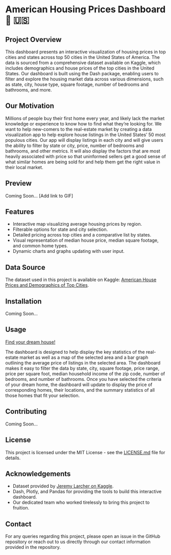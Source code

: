 # American Housing Prices Dashboard :house_with_garden: :us:

## Project Overview

This dashboard presents an interactive visualization of housing prices in top cities and states across top 50 cities in the United States of America. The data is sourced from a comprehensive dataset available on Kaggle, which includes demographics and house prices of the top cities in the United States. Our dashboard is built using the Dash package, enabling users to filter and explore the housing market data across various dimensions, such as state, city, house type, square footage, number of bedrooms and bathrooms, and more.

## Our Motivation

Millions of people buy their first home every year, and likely lack the market knowledge or experience to know how to find what they’re looking for. We want to help new-comers to the real-estate market by creating a data visualization app to help explore house listings in the United States’ 50 most populous cities. Our app will display listings in each city and will give users the ability to filter by state or city, price, number of bedrooms and bathrooms, and other metrics. It will also display the factors that are most heavily associated with price so that uninformed sellers get a good sense of what similar homes are being sold for and help them get the right value in their local market.

## Preview

Coming Soon... [Add link to GIF]

## Features

- Interactive map visualizing average housing prices by region.
- Filterable options for state and city selection.
- Detailed pricing across top cities and a comparative list by states.
- Visual representation of median house price, median square footage, and common home types.
- Dynamic charts and graphs updating with user input.

## Data Source

The dataset used in this project is available on Kaggle: [American House Prices and Demographics of Top Cities](https://www.kaggle.com/datasets/jeremylarcher/american-house-prices-and-demographics-of-top-cities).

## Installation

Coming Soon...

## Usage

[Find your dream house!](dsci-532-2024-15-dreamhouse-odas.onrender.com/)

The dashboard is designed to help display the key statistics of the real-estate market as well as a map of the selected area and a bar graph outlining the average price of listings in the selected area. The dashboard makes it easy to filter the data by state, city, square footage, price range, price per square foot, median household income of the zip code, number of bedrooms, and number of bathrooms. Once you have selected the criteria of your dream home, the dashboard will update to display the price of corresponding homes, their locations, and the summary statistics of all those homes that fit your selection.

## Contributing

Coming Soon...

## License

This project is licensed under the MIT License - see the [LICENSE.md](LICENSE) file for details.

## Acknowledgements

- Dataset provided by [Jeremy Larcher on Kaggle](https://www.kaggle.com/jeremylarcher).
- Dash, Plotly, and Pandas for providing the tools to build this interactive dashboard.
- Our dedicated team who worked tirelessly to bring this project to fruition.

## Contact

For any queries regarding this project, please open an issue in the GitHub repository or reach out to us directly through our contact information provided in the repository.


